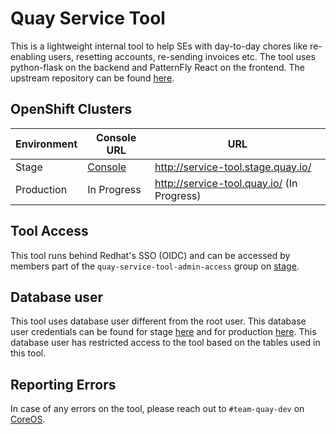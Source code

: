 # Quay Service Tool

This is a lightweight internal tool to help SEs with day-to-day chores like re-enabling users, resetting accounts, re-sending invoices etc. The tool uses python-flask on the backend and PatternFly React on the frontend. The upstream repository can be found [here](https://github.com/quay/quay-service-tool).

## OpenShift Clusters

| Environment | Console URL | URL
| --- | --- | --- |
|Stage|[Console](https://console-openshift-console.apps.quays02ue1.s6d1.p1.openshiftapps.com/k8s/ns/quay/deployments/quayio-service-tool)| http://service-tool.stage.quay.io/
|Production | In Progress | http://service-tool.quay.io/ (In Progress)

## Tool Access

This tool runs behind Redhat's SSO (OIDC) and can be accessed by members part of the `quay-service-tool-admin-access` group on [stage](https://rover.stage.redhat.com/groups/group/quay-service-tool-admin-access).

## Database user

This tool uses database user different from the root user. This database user credentials can be found for stage [here](https://vault.devshift.net/ui/vault/secrets/app-interface/show/quayio-stage/quayio-stage/quay-db-jobs) and for production [here](https://vault.devshift.net/ui/vault/secrets/app-interface/show/quayio-prod-us-east-1/quay/quay-db-jobs). This database user has restricted access to the tool based on the tables used in this tool. 

## Reporting Errors

In case of any errors on the tool, please reach out to `#team-quay-dev` on [CoreOS](https://app.slack.com/client/T027F3GAJ).
